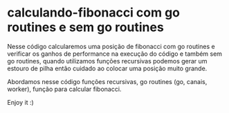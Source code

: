 # calculando-fibonacci com go routines e sem go routines

Nesse código calcularemos uma posição de fibonacci com go routines e verificar os ganhos de performance na execução do código e também sem go routines, quando utilizamos funções recursivas podemos gerar um estouro de pilha então cuidado ao colocar uma posição muito grande. 

Abordamos nesse código funções recursivas, go routines (go, canais, worker), função para calcular fibonacci. 

Enjoy it :)
